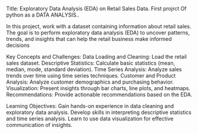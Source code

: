 Title:  Exploratory Data Analysis (EDA) on Retail Sales Data.
First projrct Of python as a DATA ANALYSIS..

In this project, work with a dataset containing information about retail sales. The goal is
to perform exploratory data analysis (EDA) to uncover patterns, trends, and insights that can
help the retail business make informed decisions


Key Concepts and Challenges:
Data Loading and Cleaning: Load the retail sales dataset.
Descriptive Statistics: Calculate basic statistics (mean, median, mode, standard deviation).
Time Series Analysis: Analyze sales trends over time using time series techniques.
Customer and Product Analysis: Analyze customer demographics and purchasing behavior.
Visualization: Present insights through bar charts, line plots, and heatmaps.
Recommendations: Provide actionable recommendations based on the EDA.

Learning Objectives:
Gain hands-on experience in data cleaning and exploratory data analysis.
Develop skills in interpreting descriptive statistics and time series analysis.
Learn to use data visualization for effective communication of insights.
